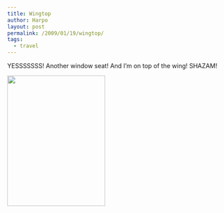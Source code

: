 ```yaml
---
title: Wingtop
author: Harpo
layout: post
permalink: /2009/01/19/wingtop/
tags:
  - travel
---
```

YESSSSSSS! Another window seat! And I&#8217;m on top of the wing! SHAZAM!

[<img src="http://harpojaeger.github.io/media/wp-content/uploads/2009/01/p-640-480-7e45772c-e184-4ed9-829d-01383cfe95b3.jpeg" alt="" width="225" height="300" class="alignnone size-full wp-image-364" />][1]

 [1]: http://harpojaeger.github.io/media/wp-content/uploads/2009/01/p-640-480-7e45772c-e184-4ed9-829d-01383cfe95b3.jpeg